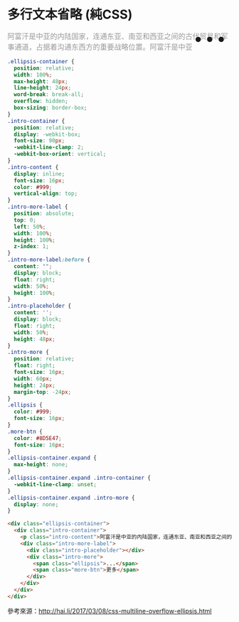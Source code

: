 # 多行文本省略 (純CSS)

<style type="text/css">
  .ellipsis-container {
    position: relative;
    width: 100%;
    max-height: 48px;
    line-height: 24px;
    word-break: break-all;
    overflow: hidden;
    box-sizing: border-box;
  }
  .intro-container {
    position: relative;
    display: -webkit-box;
    font-size: 90px;
    -webkit-line-clamp: 2;
    -webkit-box-orient: vertical;
  }
  .intro-content {
    display: inline;
    font-size: 16px;
    color: #999;
    vertical-align: top;
  }
  .intro-more-label {
    position: absolute;
    top: 0;
    left: 50%;
    width: 100%;
    height: 100%;
    z-index: 1;
  }
  .intro-more-label:before {
    content: "";
    display: block;
    float: right;
    width: 50%;
    height: 100%;
  }
  .intro-placeholder {
    display: block;
    float: right;
    width: 50%;
    height: 48px;
  }
  .intro-more {
    position: relative;
    float: right;
    font-size: 16px;
    width: 60px;
    height: 24px;
    margin-top: -24px;
    cursor: pointer;
  }
  .ellipsis {
    color: #999;
    font-size: 16px;
  }
  .more-btn {
    color: #8D5E47;
    font-size: 16px;
  }
  .ellipsis-container.expand {
    max-height: none;
  }
  .ellipsis-container.expand .intro-container {
    -webkit-line-clamp: unset;
  }
  .ellipsis-container.expand .intro-more {
    display: none;
  }
</style>

<div>
  <div class="ellipsis-container">
    <div class="intro-container">
      <p class="intro-content">阿富汗是中亚的内陆国家，连通东亚、南亚和西亚之间的古代贸易和军事通道，占据着沟通东西方的重要战略位置。阿富汗是中亚的内陆国家，连通东亚、南亚和西亚之间的古代贸易和军事通道，占据着沟通东西方的重要战略位置。阿富汗是中亚的内陆国家，连通东亚、南亚和西亚之间的古代贸易和军事通道，占据着沟通东西方的重要战略位置。阿富汗是中亚的内陆国家，连通东亚、南亚和西亚之间的古代贸易和军事通道，占据着沟通东西方的重要战略位置。阿富汗是中亚的内陆国家，连通东亚、南亚和西亚之间的古代贸易和军事通道，占据着沟通东西方的重要战略位置。</p>
      <div class="intro-more-label">
        <div class="intro-placeholder"></div>
        <div class="intro-more">
          <span class="ellipsis">...</span>
          <span class="more-btn">更多</span>
        </div>
      </div>
    </div>
  </div>
</div>

<script src="./showcase/ellipsis.js"></script>

```css
.ellipsis-container {
  position: relative;
  width: 100%;
  max-height: 48px;
  line-height: 24px;
  word-break: break-all;
  overflow: hidden;
  box-sizing: border-box;
}
.intro-container {
  position: relative;
  display: -webkit-box;
  font-size: 90px;
  -webkit-line-clamp: 2;
  -webkit-box-orient: vertical;
}
.intro-content {
  display: inline;
  font-size: 16px;
  color: #999;
  vertical-align: top;
}
.intro-more-label {
  position: absolute;
  top: 0;
  left: 50%;
  width: 100%;
  height: 100%;
  z-index: 1;
}
.intro-more-label:before {
  content: "";
  display: block;
  float: right;
  width: 50%;
  height: 100%;
}
.intro-placeholder {
  content: '';
  display: block;
  float: right;
  width: 50%;
  height: 48px;
}
.intro-more {
  position: relative;
  float: right;
  font-size: 16px;
  width: 60px;
  height: 24px;
  margin-top: -24px;
}
.ellipsis {
  color: #999;
  font-size: 16px;
}
.more-btn {
  color: #8D5E47;
  font-size: 16px;
}
.ellipsis-container.expand {
  max-height: none;
}
.ellipsis-container.expand .intro-container {
  -webkit-line-clamp: unset;
}
.ellipsis-container.expand .intro-more {
  display: none;
}
```

```html
<div class="ellipsis-container">
  <div class="intro-container">
    <p class="intro-content">阿富汗是中亚的内陆国家，连通东亚、南亚和西亚之间的古代贸易和军事通道，占据着沟通东西方的重要战略位置。阿富汗是中亚的内陆国家，连通东亚、南亚和西亚之间的古代贸易和军事通道，占据着沟通东西方的重要战略位置。阿富汗是中亚的内陆国家，连通东亚、南亚和西亚之间的古代贸易和军事通道，占据着沟通东西方的重要战略位置。阿富汗是中亚的内陆国家，连通东亚、南亚和西亚之间的古代贸易和军事通道，占据着沟通东西方的重要战略位置。阿富汗是中亚的内陆国家，连通东亚、南亚和西亚之间的古代贸易和军事通道，占据着沟通东西方的重要战略位置。</p>
    <div class="intro-more-label">
      <div class="intro-placeholder"></div>
      <div class="intro-more">
        <span class="ellipsis">...</span>
        <span class="more-btn">更多</span>
      </div>
    </div>
  </div>
</div>
```

參考來源：http://hai.li/2017/03/08/css-multiline-overflow-ellipsis.html
